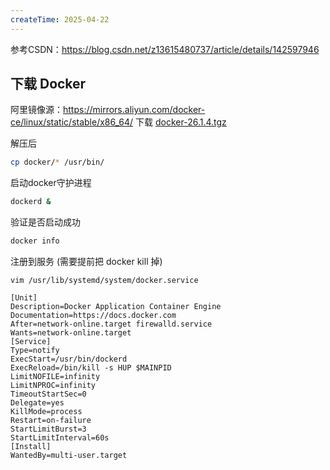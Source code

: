 ```yaml
---
createTime: 2025-04-22
---
```

参考CSDN：https://blog.csdn.net/z13615480737/article/details/142597946



## 下载 Docker
阿里镜像源：https://mirrors.aliyun.com/docker-ce/linux/static/stable/x86_64/
下载 [docker-26.1.4.tgz](https://mirrors.aliyun.com/docker-ce/linux/static/stable/x86_64/docker-26.1.4.tgz?spm=a2c6h.25603864.0.0.6ea015ac6mlCaf)

解压后
```sh
cp docker/* /usr/bin/
```

启动docker守护进程
```sh
dockerd &
```

验证是否启动成功
```sh
docker info
```

注册到服务 (需要提前把 docker kill 掉)
```
vim /usr/lib/systemd/system/docker.service
```

```
[Unit]
Description=Docker Application Container Engine
Documentation=https://docs.docker.com
After=network-online.target firewalld.service
Wants=network-online.target
[Service]
Type=notify
ExecStart=/usr/bin/dockerd
ExecReload=/bin/kill -s HUP $MAINPID
LimitNOFILE=infinity
LimitNPROC=infinity
TimeoutStartSec=0
Delegate=yes
KillMode=process
Restart=on-failure
StartLimitBurst=3
StartLimitInterval=60s
[Install]
WantedBy=multi-user.target
```